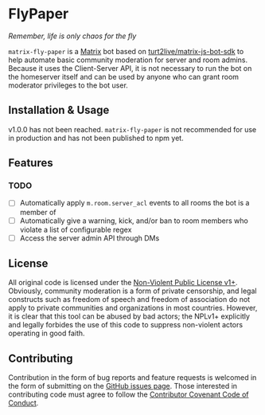 FlyPaper
===
*Remember, life is only chaos for the fly*

`matrix-fly-paper` is a [Matrix](https://matrix.org) bot based on [turt2live/matrix-js-bot-sdk](https://github.com/turt2live/matrix-js-bot-sdk.git) to help automate basic community moderation for server and room admins. Because it uses the Client-Server API, it is not necessary to run the bot on the homeserver itself and can be used by anyone who can grant room moderator privileges to the bot user.

## Installation & Usage
v1.0.0 has not been reached. `matrix-fly-paper` is not recommended for use in production and has not been published to npm yet.

## Features
### TODO
- [ ] Automatically apply `m.room.server_acl` events to all rooms the bot is a member of
- [ ] Automatically give a warning, kick, and/or ban to room members who violate a list of configurable regex
- [ ] Access the server admin API through DMs

## License
All original code is licensed under the [Non-Violent Public License v1+](https://git.pixie.town/thufie/NPL). Obviously, community moderation is a form of private censorship, and legal constructs such as freedom of speech and freedom of association do not apply to private communities and organizations in most countries. However, it is clear that this tool can be abused by bad actors; the NPLv1+ explicitly and legally forbides the use of this code to suppress non-violent actors operating in good faith.

## Contributing
Contribution in the form of bug reports and feature requests is welcomed in the form of submitting on the [GitHub issues page](https://github.com/serra-allgood/matrix-fly-paper/issues). Those interested in contributing code must agree to follow the [Contributor Covenant Code of Conduct](https://github.com/serra-allgood/matrix-fly-paper/blog/master/CODE_OF_CONDUCT.md).
